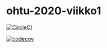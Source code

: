 # ohtu-2020-viikko1

[![CircleCI](https://circleci.com/gh/samppa77/ohtu-2020-viikko1.svg?style=svg)](https://circleci.com/gh/samppa77/ohtu-2020-viikko1)

[![codecov](https://codecov.io/gh/samppa77/ohtu-2020-viikko1/branch/master/graph/badge.svg)](https://codecov.io/gh/samppa77/ohtu-2020-viikko1)
